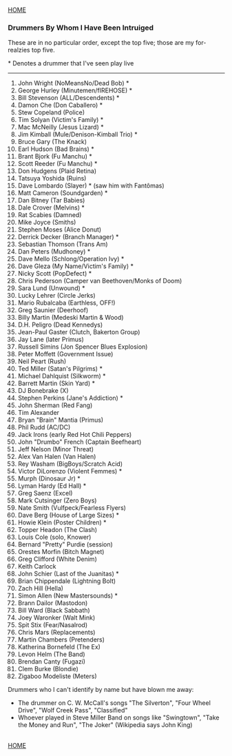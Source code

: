 <br>
<a href="/">HOME</a>

### Drummers By Whom I Have Been Intruiged

These are in no particular order, except the top five; those are my for-realzies top five.

\* Denotes a drummer that I've seen play live

---

1. John Wright (NoMeansNo/Dead Bob) * 
1. George Hurley (Minutemen/fIREHOSE) *
1. Bill Stevenson (ALL/Descendents) *
1. Damon Che (Don Caballero) *
2. Stew Copeland (Police)
1. Tim Solyan (Victim's Family) *
1. Mac McNeilly (Jesus Lizard) *
1. Jim Kimball (Mule/Denison-Kimball Trio) *
1. Bruce Gary (The Knack)
1. Earl Hudson (Bad Brains) *
1. Brant Bjork (Fu Manchu) *
1. Scott Reeder (Fu Manchu) *
1. Don Hudgens (Plaid Retina)
1. Tatsuya Yoshida (Ruins) 
1. Dave Lombardo (Slayer) * (saw him with Fantômas)
1. Matt Cameron (Soundgarden) *
1. Dan Bitney (Tar Babies)
1. Dale Crover (Melvins) *
1. Rat Scabies (Damned)
1. Mike Joyce (Smiths)
1. Stephen Moses (Alice Donut)
1. Derrick Decker (Branch Manager) *
1. Sebastian Thomson (Trans Am)
1. Dan Peters (Mudhoney) *
1. Dave Mello (Schlong/Operation Ivy) *
1. Dave Gleza (My Name/Victim's Family) *
1. Nicky Scott (PopDefect) *
1. Chris Pederson (Camper van Beethoven/Monks of Doom)
1. Sara Lund (Unwound) *
1. Lucky Lehrer (Circle Jerks)
2. Mario Rubalcaba (Earthless, OFF!)
1. Greg Saunier (Deerhoof)
2. Billy Martin (Medeski Martin & Wood)
1. D.H. Peligro (Dead Kennedys)
1. Jean-Paul Gaster (Clutch, Bakerton Group)
1. Jay Lane (later Primus)
1. Russell Simins (Jon Spencer Blues Explosion)
2. Peter Moffett (Government Issue)
1. Neil Peart (Rush)
1. Ted Miller (Satan's Pilgrims) *
1. Michael Dahlquist (Silkworm) *
1. Barrett Martin (Skin Yard) *
1. DJ Bonebrake (X)
1. Stephen Perkins (Jane's Addiction) *
1. John Sherman (Red Fang)
1. Tim Alexander
1. Bryan "Brain" Mantia (Primus)
1. Phil Rudd (AC/DC)
1. Jack Irons (early Red Hot Chili Peppers)
1. John "Drumbo" French (Captain Beefheart)
1. Jeff Nelson (Minor Threat)
1. Alex Van Halen (Van Halen)
1. Rey Washam (BigBoys/Scratch Acid)
1. Victor DiLorenzo (Violent Femmes) *
1. Murph (Dinosaur Jr) *
1. Lyman Hardy (Ed Hall) *
1. Greg Saenz (Excel)
2. Mark Cutsinger (Zero Boys)
1. Nate Smith (Vulfpeck/Fearless Flyers)
1. Dave Berg (House of Large Sizes) *
1. Howie Klein (Poster Children) *
1. Topper Headon (The Clash)
1. Louis Cole (solo, Knower)
1. Bernard "Pretty" Purdie (session)
1. Orestes Morfin (Bitch Magnet)
1. Greg Clifford (White Denim)
1. Keith Carlock
1. John Schier (Last of the Juanitas) *
1. Brian Chippendale (Lightning Bolt)
1. Zach Hill (Hella)
1. Simon Allen (New Mastersounds) *
1. Brann Dailor (Mastodon)
2. Bill Ward (Black Sabbath)
1. Joey Waronker (Walt Mink)
1. Spit Stix (Fear/Nasalrod)
1. Chris Mars (Replacements)
2. Martin Chambers (Pretenders)
3. Katherina Bornefeld (The Ex)
4. Levon Helm (The Band)
5. Brendan Canty (Fugazi)
6. Clem Burke (Blondie)
7. Zigaboo Modeliste (Meters)


Drummers who I can't identify by name but have blown me away:
* The drummer on C. W. McCall's songs "The Silverton", "Four Wheel Drive", "Wolf Creek Pass", "Classified"
* Whoever played in Steve Miller Band on songs like "Swingtown", "Take the Money and Run", "The Joker" (Wikipedia says John King) 
 

<br>
<a href="/">HOME</a>
